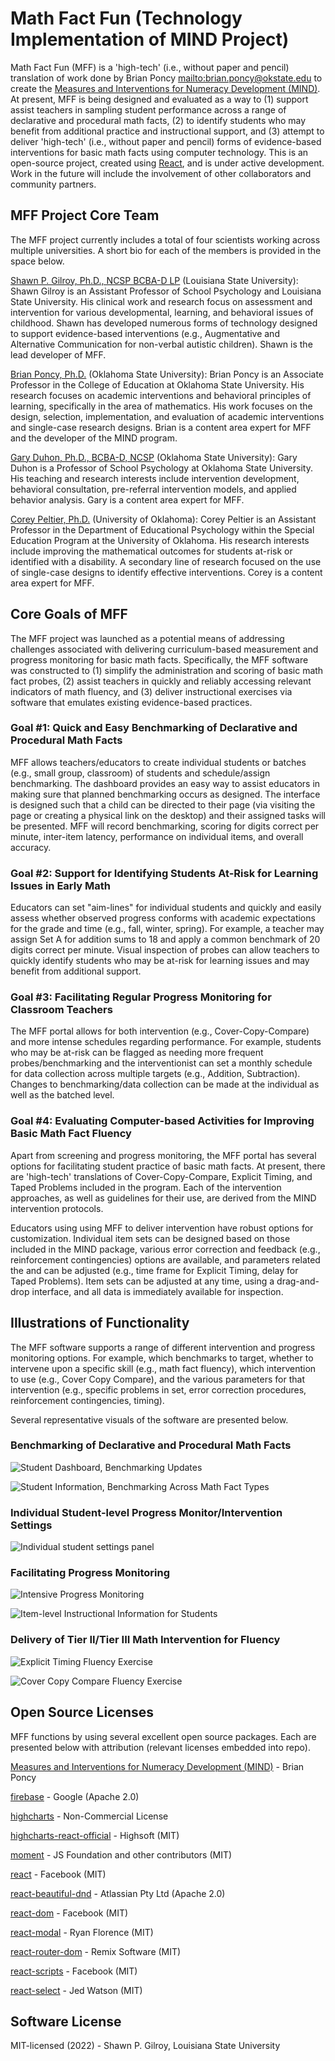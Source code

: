 # Math Fact Fun (Technology Implementation of MIND Project)

Math Fact Fun (MFF) is a 'high-tech' (i.e., without paper and pencil) translation of work done by Brian Poncy [mailto:brian.poncy\@okstate.edu](mailto:brian.poncy@okstate.edu) to create the [Measures and Interventions for Numeracy Development (MIND)](https://brianponcy.wixsite.com/mind). At present, MFF is being designed and evaluated as a way to (1) support assist teachers in sampling student performance across a range of declarative and procedural math facts, (2) to identify students who may benefit from additional practice and instructional support, and (3) attempt to deliver 'high-tech' (i.e., without paper and pencil) forms of evidence-based interventions for basic math facts using computer technology. This is an open-source project, created using [React](https://github.com/facebook/create-react-app), and is under active development. Work in the future will include the involvement of other collaborators and community partners.

## MFF Project Core Team

The MFF project currently includes a total of four scientists working across multiple universities. A short bio for each of the members is provided in the space below.

[Shawn P. Gilroy, Ph.D., NCSP BCBA-D LP](mailto:sgilroy1@lsu.edu) (Louisiana State University): Shawn Gilroy is an Assistant Professor of School Psychology and Louisiana State University. His clinical work and research focus on assessment and intervention for various developmental, learning, and behavioral issues of childhood. Shawn has developed numerous forms of technology designed to support evidence-based interventions (e.g., Augmentative and Alternative Communication for non-verbal autistic children). Shawn is the lead developer of MFF.

[Brian Poncy, Ph.D.](mailto:brian.poncy@okstate.edu) (Oklahoma State University): Brian Poncy is an Associate Professor in the College of Education at Oklahoma State University. His research focuses on academic interventions and behavioral principles of learning, specifically in the area of mathematics. His work focuses on the design, selection, implementation, and evaluation of academic interventions and single-case research designs. Brian is a content area expert for MFF and the developer of the MIND program.

[Gary Duhon, Ph.D., BCBA-D, NCSP](mailto:gary.duhon@okstate.edu) (Oklahoma State University): Gary Duhon is a Professor of School Psychology at Oklahoma State University. His teaching and research interests include intervention development, behavioral consultation, pre-referral intervention models, and applied behavior analysis. Gary is a content area expert for MFF.

[Corey Peltier, Ph.D.](mailto:coreypeltier@ou.edu) (University of Oklahoma): Corey Peltier is an Assistant Professor in the Department of Educational Psychology within the Special Education Program at the University of Oklahoma. His research interests include improving the mathematical outcomes for students at-risk or identified with a disability. A secondary line of research focused on the use of single-case designs to identify effective interventions. Corey is a content area expert for MFF.

## Core Goals of MFF

The MFF project was launched as a potential means of addressing challenges associated with delivering curriculum-based measurement and progress monitoring for basic math facts. Specifically, the MFF software was constructed to (1) simplify the administration and scoring of basic math fact probes, (2) assist teachers in quickly and reliably accessing relevant indicators of math fluency, and (3) deliver instructional exercises via software that emulates existing evidence-based practices.

### Goal #1: Quick and Easy Benchmarking of Declarative and Procedural Math Facts

MFF allows teachers/educators to create individual students or batches (e.g., small group, classroom) of students and schedule/assign benchmarking. The dashboard provides an easy way to assist educators in making sure that planned benchmarking occurs as designed. The interface is designed such that a child can be directed to their page (via visiting the page or creating a physical link on the desktop) and their assigned tasks will be presented. MFF will record benchmarking, scoring for digits correct per minute, inter-item latency, performance on individual items, and overall accuracy.

### Goal #2: Support for Identifying Students At-Risk for Learning Issues in Early Math

Educators can set "aim-lines" for individual students and quickly and easily assess whether observed progress conforms with academic expectations for the grade and time (e.g., fall, winter, spring). For example, a teacher may assign Set A for addition sums to 18 and apply a common benchmark of 20 digits correct per minute. Visual inspection of probes can allow teachers to quickly identify students who may be at-risk for learning issues and may benefit from additional support.

### Goal #3: Facilitating Regular Progress Monitoring for Classroom Teachers

The MFF portal allows for both intervention (e.g., Cover-Copy-Compare) and more intense schedules regarding performance. For example, students who may be at-risk can be flagged as needing more frequent probes/benchmarking and the interventionist can set a monthly schedule for data collection across multiple targets (e.g., Addition, Subtraction). Changes to benchmarking/data collection can be made at the individual as well as the batched level.

### Goal #4: Evaluating Computer-based Activities for Improving Basic Math Fact Fluency

Apart from screening and progress monitoring, the MFF portal has several options for facilitating student practice of basic math facts. At present, there are 'high-tech' translations of Cover-Copy-Compare, Explicit Timing, and Taped Problems included in the program. Each of the intervention approaches, as well as guidelines for their use, are derived from the MIND intervention protocols.

Educators using using MFF to deliver intervention have robust options for customization. Individual item sets can be designed based on those included in the MIND package, various error correction and feedback (e.g., reinforcement contingencies) options are available, and parameters related the and can be adjusted (e.g., time frame for Explicit Timing, delay for Taped Problems). Item sets can be adjusted at any time, using a drag-and-drop interface, and all data is immediately available for inspection.

## Illustrations of Functionality

The MFF software supports a range of different intervention and progress monitoring options. For example, which benchmarks to target, whether to intervene upon a specific skill (e.g., math fact fluency), which intervention to use (e.g., Cover Copy Compare), and the various parameters for that intervention (e.g., specific problems in set, error correction procedures, reinforcement contingencies, timing).

Several representative visuals of the software are presented below.

### Benchmarking of Declarative and Procedural Math Facts

![Student Dashboard, Benchmarking Updates](screenshots/chrome_2022-08-30_17-19-46.png)

![Student Information, Benchmarking Across Math Fact Types](screenshots/chrome_2022-08-30_17-31-22.png)

### Individual Student-level Progress Monitor/Intervention Settings

![Individual student settings panel](screenshots/chrome_2022-08-30_17-32-32.png)

### Facilitating Progress Monitoring

![Intensive Progress Monitoring](screenshots/chrome_2022-08-30_17-31-38.png)

![Item-level Instructional Information for Students](screenshots/chrome_2022-08-30_17-31-42.png)

### Delivery of Tier II/Tier III Math Intervention for Fluency

![Explicit Timing Fluency Exercise](screenshots/chrome_2022-08-30_17-32-40.png)

![Cover Copy Compare Fluency Exercise](screenshots/chrome_2022-08-30_17-33-00.png)

## Open Source Licenses

MFF functions by using several excellent open source packages. Each are presented below with attribution (relevant licenses embedded into repo).

[Measures and Interventions for Numeracy Development (MIND)](https://brianponcy.wixsite.com/mind) - Brian Poncy

[firebase](https://github.com/firebase/firebase-js-sdk) - Google (Apache 2.0)

[highcharts](https://github.com/highcharts/highcharts-dist) - Non-Commercial License

[highcharts-react-official](https://github.com/highcharts/highcharts-react) - Highsoft (MIT)

[moment](https://github.com/moment/moment) - JS Foundation and other contributors (MIT)

[react](https://github.com/facebook/react) - Facebook (MIT)

[react-beautiful-dnd](https://github.com/atlassian/react-beautiful-dnd) - Atlassian Pty Ltd (Apache 2.0)

[react-dom](https://github.com/facebook/react) - Facebook (MIT)

[react-modal](https://github.com/reactjs/react-modal) - Ryan Florence (MIT)

[react-router-dom](https://github.com/remix-run/react-router) - Remix Software (MIT)

[react-scripts](https://github.com/facebook/create-react-app) - Facebook (MIT)

[react-select](https://github.com/JedWatson/react-select/tree/master/packages/react-select) - Jed Watson (MIT)

## Software License

MIT-licensed (2022) - Shawn P. Gilroy, Louisiana State University
